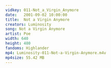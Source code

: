 ```yaml
---
vidkey: 011-Not_a_Virgin_Anymore
date:   2001-09-02 10:00:00
title:  Not a Virgin Anymore
creators: Luminosity
song: Not a Virgin Anymore
artist: Poe
width: 640
height: 480
fandoms: Highlander
mp4: Luminosity-011-Not-a-Virgin-Anymore.m4v
mp4size: 55.42 MB
---
```


  <div>
  
  </div>
  